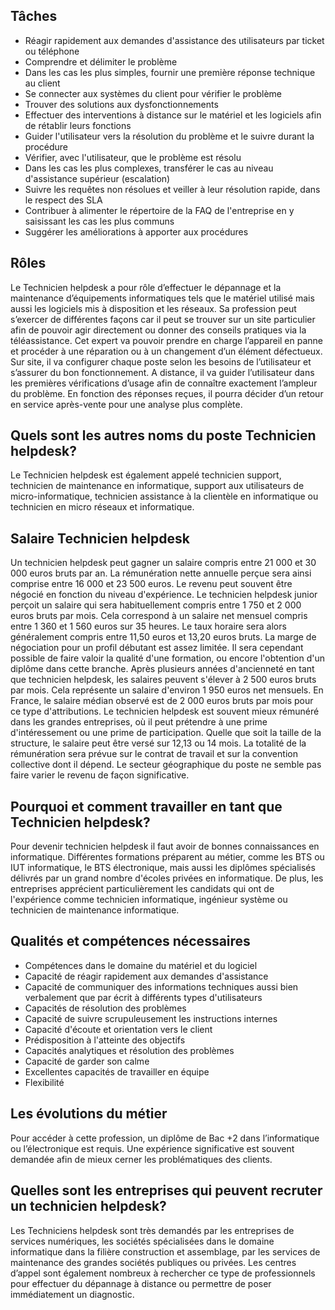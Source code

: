 ## Tâches

- Réagir rapidement aux demandes d'assistance des utilisateurs par ticket ou téléphone
- Comprendre et délimiter le problème
- Dans les cas les plus simples, fournir une première réponse technique au client
- Se connecter aux systèmes du client pour vérifier le problème
- Trouver des solutions aux dysfonctionnements
- Effectuer des interventions à distance sur le matériel et les logiciels afin de rétablir leurs fonctions
- Guider l'utilisateur vers la résolution du problème et le suivre durant la procédure
- Vérifier, avec l'utilisateur, que le problème est résolu
- Dans les cas les plus complexes, transférer le cas au niveau d'assistance supérieur (escalation)
- Suivre les requêtes non résolues et veiller à leur résolution rapide, dans le respect des SLA
- Contribuer à alimenter le répertoire de la FAQ de l'entreprise en y saisissant les cas les plus communs
- Suggérer les améliorations à apporter aux procédures

## Rôles 

Le Technicien helpdesk a pour rôle d’effectuer le dépannage et la maintenance d’équipements informatiques tels que le matériel utilisé mais aussi les logiciels mis à disposition et les réseaux. Sa profession peut s’exercer de différentes façons car il peut se trouver sur un site particulier afin de pouvoir agir directement ou donner des conseils pratiques via la téléassistance. Cet expert va pouvoir prendre en charge l’appareil en panne et procéder à une réparation ou à un changement d’un élément défectueux. Sur site, il va configurer chaque poste selon les besoins de l’utilisateur et s’assurer du bon fonctionnement. A distance, il va guider l’utilisateur dans les premières vérifications d’usage afin de connaître exactement l’ampleur du problème. En fonction des réponses reçues, il pourra décider d’un retour en service après-vente pour une analyse plus complète.

##  Quels sont les autres noms du poste Technicien helpdesk?

Le Technicien helpdesk est également appelé technicien support, technicien de maintenance en informatique, support aux utilisateurs de micro-informatique, technicien assistance à la clientèle en informatique ou technicien en micro réseaux et informatique.

## Salaire Technicien helpdesk

Un technicien helpdesk peut gagner un salaire compris entre 21 000 et 30 000 euros bruts par an. La rémunération nette annuelle perçue sera ainsi comprise entre 16 000 et 23 500 euros. Le revenu peut souvent être négocié en fonction du niveau d'expérience. Le technicien helpdesk junior perçoit un salaire qui sera habituellement compris entre 1 750 et 2 000 euros bruts par mois. Cela correspond à un salaire net mensuel compris entre 1 360 et 1 560 euros sur 35 heures. Le taux horaire sera alors généralement compris entre 11,50 euros et 13,20 euros bruts. La marge de négociation pour un profil débutant est assez limitée. Il sera cependant possible de faire valoir la qualité d'une formation, ou encore l'obtention d'un diplôme dans cette branche. Après plusieurs années d'ancienneté en tant que technicien helpdesk, les salaires peuvent s'élever à 2 500 euros bruts par mois. Cela représente un salaire d'environ 1 950 euros net mensuels. En France, le salaire médian observé est de 2 000 euros bruts par mois pour ce type d'attributions. Le technicien helpdesk est souvent mieux rémunéré dans les grandes entreprises, où il peut prétendre à une prime d'intéressement ou une prime de participation. Quelle que soit la taille de la structure, le salaire peut être versé sur 12,13 ou 14 mois. La totalité de la rémunération sera prévue sur le contrat de travail et sur la convention collective dont il dépend. Le secteur géographique du poste ne semble pas faire varier le revenu de façon significative.

## Pourquoi et comment travailler en tant que Technicien helpdesk?

Pour devenir technicien helpdesk il faut avoir de bonnes connaissances en informatique. Différentes formations préparent au métier, comme les BTS ou IUT informatique, le BTS électronique, mais aussi les diplômes spécialisés délivrés par un grand nombre d'écoles privées en informatique. De plus, les entreprises apprécient particulièrement les candidats qui ont de l'expérience comme technicien informatique, ingénieur système ou technicien de maintenance informatique.

## Qualités et compétences nécessaires

- Compétences dans le domaine du matériel et du logiciel
- Capacité de réagir rapidement aux demandes d'assistance
- Capacité de communiquer des informations techniques aussi bien verbalement que par écrit à différents types d'utilisateurs
- Capacités de résolution des problèmes
- Capacité de suivre scrupuleusement les instructions internes
- Capacité d'écoute et orientation vers le client
- Prédisposition à l'atteinte des objectifs
- Capacités analytiques et résolution des problèmes
- Capacité de garder son calme
- Excellentes capacités de travailler en équipe
- Flexibilité

## Les évolutions du métier  

Pour accéder à cette profession, un diplôme de Bac +2 dans l’informatique ou l’électronique est requis. Une expérience significative est souvent demandée afin de mieux cerner les problématiques des clients.

## Quelles sont les entreprises qui peuvent recruter un technicien helpdesk?

Les Techniciens helpdesk sont très demandés par les entreprises de services numériques, les sociétés spécialisées dans le domaine informatique dans la filière construction et assemblage, par les services de maintenance des grandes sociétés publiques ou privées. Les centres d’appel sont également nombreux à rechercher ce type de professionnels pour effectuer du dépannage à distance ou permettre de poser immédiatement un diagnostic.